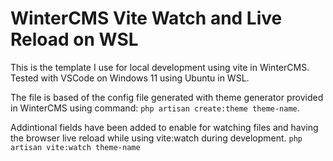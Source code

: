 # WinterCMS Vite Watch and Live Reload on WSL
This is the template I use for local development using vite in WinterCMS. Tested with VSCode on Windows 11 using Ubuntu in WSL.

The file is based of the config file generated with theme generator provided in WinterCMS using command: 
`php artisan create:theme theme-name`. 

Addintional fields have been added to enable for watching files and having the browser live reload while using vite:watch during development.
`php artisan vite:watch theme-name`
